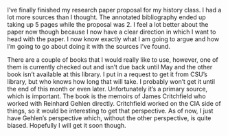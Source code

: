 I’ve finally finished my research paper proposal for my history class. I had a lot more sources than I thought. The annotated bibliography ended up taking up 5 pages while the proposal was 2. I feel a lot better about the paper now though because I now have a clear direction in which I want to head with the paper. I now know exactly what I am going to argue and how I’m going to go about doing it with the sources I’ve found.

There are a couple of books that I would really like to use, however, one of them is currently checked out and isn’t due back until May and the other book isn’t available at this library. I put in a request to get it from CSU’s library, but who knows how long that will take. I probably won’t get it until the end of this month or even later. Unfortunately it’s a primary source, which is important. The book is the memoirs of James Critchfield who worked with Reinhard Gehlen directly. Critchfield worked on the CIA side of things, so it would be interesting to get that perspective. As of now, I just have Gehlen’s perspective which, without the other perspective, is quite biased. Hopefully I will get it soon though.